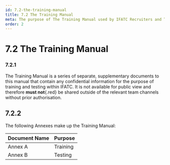 ```yaml
---
id: 7.2-the-training-manual
title: 7.2 The Training Manual
meta: The purpose of The Training Manual used by IFATC Recruiters and Trainers.
order: 2
---
```


# 7.2  The Training Manual

 

### 7.2.1    

The Training Manual is a series of separate, supplementary documents to this manual that contain any confidential information for the purpose of training and testing within IFATC. It is not available for public view and therefore **must not**{.red} be shared outside of the relevant team channels without prior authorisation.



## 7.2.2

The following Annexes make up the Training Manual:



| Document Name | Purpose  |
| ------------- | -------- |
| Annex A       | Training |
| Annex B       | Testing  |

